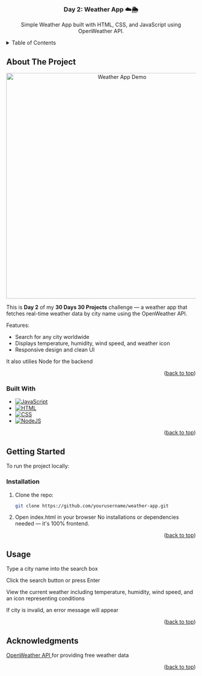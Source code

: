 <a id="readme-top"></a>

<h3 align="center">Day 2: Weather App ☁️🌦️</h3>

  <p align="center">
    Simple Weather App built with HTML, CSS, and JavaScript using OpenWeather API.
  </p>
</div>

<!-- TABLE OF CONTENTS -->
<details>
  <summary>Table of Contents</summary>
  <ol>
    <li>
      <a href="#about-the-project">About The Project</a>
      <ul>
        <li><a href="#built-with">Built With</a></li>
      </ul>
    </li>
    <li>
      <a href="#getting-started">Getting Started</a>
    </li>
    <li><a href="#usage">Usage</a></li>
    <li><a href="#acknowledgments">Acknowledgments</a></li>
  </ol>
</details>


<!-- ABOUT THE PROJECT -->
## About The Project
<div align="center">

<img src="public/images/weather-app-demo-gif" alt="Weather App Demo" width="600" />

</div>


This is **Day 2** of my **30 Days 30 Projects** challenge — a weather app that fetches real-time weather data by city name using the OpenWeather API.

Features:
- Search for any city worldwide
- Displays temperature, humidity, wind speed, and weather icon
- Responsive design and clean UI

It also utilies Node for the backend


<p align="right">(<a href="#readme-top">back to top</a>)</p>

### Built With

* [![JavaScript](https://img.shields.io/badge/JavaScript-F7DF1E?logo=javascript&logoColor=fff)](#)
* [![HTML](https://img.shields.io/badge/HTML-%23E34F26.svg?logo=html5&logoColor=white)](#)
* [![CSS](https://img.shields.io/badge/CSS-1572B6?logo=css3&logoColor=fff)](#)
* [![NodeJS](https://img.shields.io/badge/Node.js-6DA55F?logo=node.js&logoColor=white)](#)

<p align="right">(<a href="#readme-top">back to top</a>)</p>


<!-- GETTING STARTED -->
## Getting Started

To run the project locally:

### Installation

1. Clone the repo:
   ```sh
   git clone https://github.com/yourusername/weather-app.git
2. Open index.html in your browser
No installations or dependencies needed — it's 100% frontend.

<p align="right">(<a href="#readme-top">back to top</a>)</p>


<!-- USAGE EXAMPLES -->
## Usage

Type a city name into the search box

Click the search button or press Enter

View the current weather including temperature, humidity, wind speed, and an icon representing conditions

If city is invalid, an error message will appear

<p align="right">(<a href="#readme-top">back to top</a>)</p>

<!-- ACKNOWLEDGMENTS -->
## Acknowledgments

<a href="https://openweathermap.org/api" target="_blank">OpenWeather API </a>for providing free weather data

<p align="right">(<a href="#readme-top">back to top</a>)</p>


<!-- MARKDOWN LINKS & IMAGES -->
[screenshot]: public/images//weather-app.png
[demo-video]: public/images//weather-app-demo.gif

